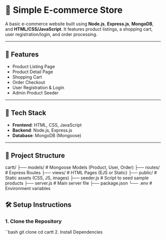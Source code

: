 # 🛒 Simple E-commerce Store

A basic e-commerce website built using **Node.js**, **Express.js**, **MongoDB**, and **HTML/CSS/JavaScript**. It features product listings, a shopping cart, user registration/login, and order processing.

---

## 🚀 Features

- Product Listing Page
- Product Detail Page
- Shopping Cart
- Order Checkout
- User Registration & Login
- Admin Product Seeder

---

## 🧰 Tech Stack

- **Frontend**: HTML, CSS, JavaScript
- **Backend**: Node.js, Express.js
- **Database**: MongoDB (Mongoose)

---

## 📂 Project Structure

cartt/
├── models/ # Mongoose Models (Product, User, Order)
├── routes/ # Express Routes
├── views/ # HTML Pages (EJS or Static)
├── public/ # Static assets (CSS, JS, images)
├── seeder.js # Script to seed sample products
├── server.js # Main server file
├── package.json
└── .env # Environment variables




## 🛠️ Setup Instructions

### 1. Clone the Repository

``bash
git clone <your-repo-url>
cd cartt
2. Install Dependencies

